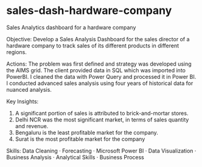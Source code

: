 # sales-dash-hardware-company
Sales Analytics dashboard for a hardware company


Objective: Develop a Sales Analysis Dashboard for the sales director of a hardware company to track sales of its different products in different regions.

Actions: 
The problem was first defined and strategy was developed using the AIMS grid. The client provided data in SQL which was imported into PowerBI. I cleaned the data with Power Query and processed it in Power BI. I conducted advanced sales analysis using four years of historical data for nuanced analysis.

Key Insights:
1. A significant portion of sales is attributed to brick-and-mortar stores.
2. Delhi NCR was the most significant market, in terms of sales quantity and revenue.
3. Bengaluru is the least profitable market for the company.
4. Surat is the most profitable market for the company

Skills: Data Cleaning · Forecasting · Microsoft Power BI · Data Visualization · Business Analysis · Analytical Skills · Business Process

